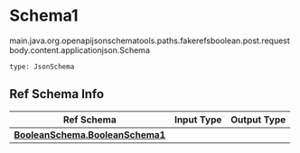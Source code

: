 # Schema1
main.java.org.openapijsonschematools.paths.fakerefsboolean.post.requestbody.content.applicationjson.Schema
```
type: JsonSchema
```

## Ref Schema Info
Ref Schema | Input Type | Output Type
---------- | ---------- | -----------
[**BooleanSchema.BooleanSchema1**](../../../../../../hematools/components/schemas/BooleanSchema.md) |  | 
